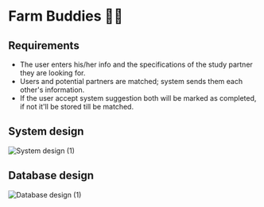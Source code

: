# Farm Buddies 🚜🌽

## Requirements
- The user enters his/her info and the specifications of the study partner they are looking for.
- Users and potential partners are matched; system sends them each other's information.
- If the user accept system suggestion both will be marked as completed, if not it'll be stored till be matched.

## System design
![System design (1)](https://github.com/hebamuh68/Farm-Buddies/assets/69214737/c118b927-ecac-456f-9c2e-a4612572b7c4)

## Database design
![Database design (1)](https://github.com/hebamuh68/Farm-Buddies/assets/69214737/3ba0cbd1-9149-4cd8-814a-1e78e9ff7a53)
